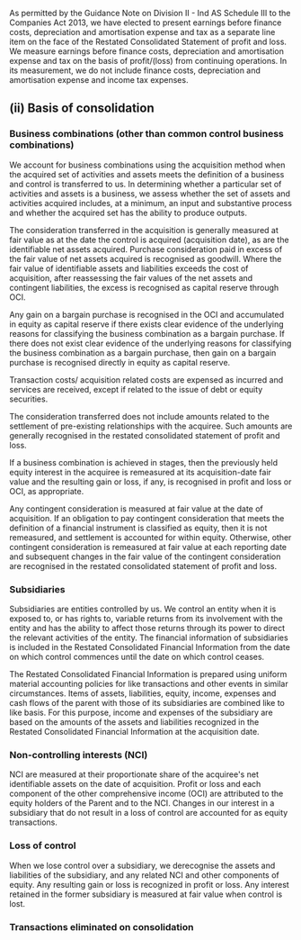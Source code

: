 As permitted by the Guidance Note on Division II - Ind AS Schedule III to the Companies Act 2013, we have elected to present earnings before finance costs, depreciation and amortisation expense and tax as a separate line item on the face of the Restated Consolidated Statement of profit and loss. We measure earnings before finance costs, depreciation and amortisation expense and tax on the basis of profit/(loss) from continuing operations. In its measurement, we do not include finance costs, depreciation and amortisation expense and income tax expenses.

## (ii) Basis of consolidation

### Business combinations (other than common control business combinations)

We account for business combinations using the acquisition method when the acquired set of activities and assets meets the definition of a business and control is transferred to us. In determining whether a particular set of activities and assets is a business, we assess whether the set of assets and activities acquired includes, at a minimum, an input and substantive process and whether the acquired set has the ability to produce outputs.

The consideration transferred in the acquisition is generally measured at fair value as at the date the control is acquired (acquisition date), as are the identifiable net assets acquired. Purchase consideration paid in excess of the fair value of net assets acquired is recognised as goodwill. Where the fair value of identifiable assets and liabilities exceeds the cost of acquisition, after reassessing the fair values of the net assets and contingent liabilities, the excess is recognised as capital reserve through OCI.

Any gain on a bargain purchase is recognised in the OCI and accumulated in equity as capital reserve if there exists clear evidence of the underlying reasons for classifying the business combination as a bargain purchase. If there does not exist clear evidence of the underlying reasons for classifying the business combination as a bargain purchase, then gain on a bargain purchase is recognised directly in equity as capital reserve.

Transaction costs/ acquisition related costs are expensed as incurred and services are received, except if related to the issue of debt or equity securities.

The consideration transferred does not include amounts related to the settlement of pre-existing relationships with the acquiree. Such amounts are generally recognised in the restated consolidated statement of profit and loss.

If a business combination is achieved in stages, then the previously held equity interest in the acquiree is remeasured at its acquisition-date fair value and the resulting gain or loss, if any, is recognised in profit and loss or OCI, as appropriate.

Any contingent consideration is measured at fair value at the date of acquisition. If an obligation to pay contingent consideration that meets the definition of a financial instrument is classified as equity, then it is not remeasured, and settlement is accounted for within equity. Otherwise, other contingent consideration is remeasured at fair value at each reporting date and subsequent changes in the fair value of the contingent consideration are recognised in the restated consolidated statement of profit and loss.

### Subsidiaries

Subsidiaries are entities controlled by us. We control an entity when it is exposed to, or has rights to, variable returns from its involvement with the entity and has the ability to affect those returns through its power to direct the relevant activities of the entity. The financial information of subsidiaries is included in the Restated Consolidated Financial Information from the date on which control commences until the date on which control ceases.

The Restated Consolidated Financial Information is prepared using uniform material accounting policies for like transactions and other events in similar circumstances. Items of assets, liabilities, equity, income, expenses and cash flows of the parent with those of its subsidiaries are combined like to like basis. For this purpose, income and expenses of the subsidiary are based on the amounts of the assets and liabilities recognized in the Restated Consolidated Financial Information at the acquisition date.

### Non-controlling interests (NCI)

NCI are measured at their proportionate share of the acquiree's net identifiable assets on the date of acquisition. Profit or loss and each component of the other comprehensive income (OCI) are attributed to the equity holders of the Parent and to the NCI. Changes in our interest in a subsidiary that do not result in a loss of control are accounted for as equity transactions.

### Loss of control

When we lose control over a subsidiary, we derecognise the assets and liabilities of the subsidiary, and any related NCI and other components of equity. Any resulting gain or loss is recognized in profit or loss. Any interest retained in the former subsidiary is measured at fair value when control is lost.

### Transactions eliminated on consolidation